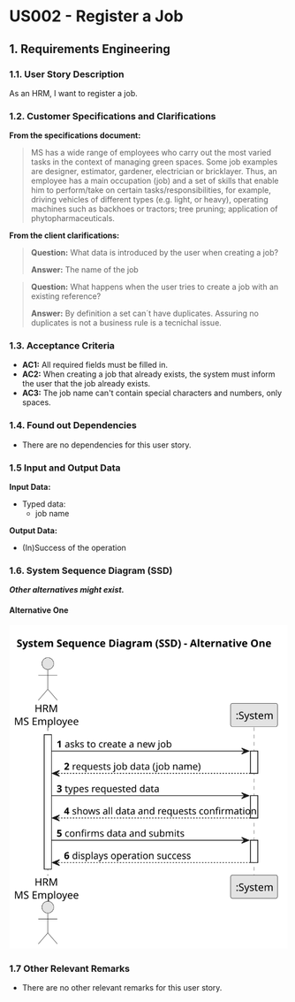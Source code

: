 # US002 - Register a Job 


## 1. Requirements Engineering

### 1.1. User Story Description

As an HRM, I want to register a job.

### 1.2. Customer Specifications and Clarifications 

**From the specifications document:**

> MS has a wide range of employees who carry out the most varied tasks in the context
of managing green spaces. Some job examples are designer, estimator, gardener, electrician 
or bricklayer. Thus, an employee has a main occupation (job) and a set of skills
that enable him to perform/take on certain tasks/responsibilities, for example, driving
vehicles of different types (e.g. light, or heavy), operating machines such as backhoes
or tractors; tree pruning; application of phytopharmaceuticals.

**From the client clarifications:**

> **Question:** What data is introduced by the user when creating a job?
>
> **Answer:** The name of the job

> **Question:** What happens when the user tries to create a job with an existing reference?
> 
> **Answer:** By definition a set can´t have duplicates. Assuring no duplicates is not a business rule is a tecnichal issue.

### 1.3. Acceptance Criteria

* **AC1:** All required fields must be filled in.
* **AC2:** When creating a job that already exists, the system must inform the user that the job already exists.
* **AC3:** The job name can't contain special characters and numbers, only spaces.

### 1.4. Found out Dependencies

* There are no dependencies for this user story.

### 1.5 Input and Output Data

**Input Data:**

* Typed data:
    * job name

**Output Data:**

* (In)Success of the operation

### 1.6. System Sequence Diagram (SSD)

**_Other alternatives might exist._**

#### Alternative One

![System Sequence Diagram - Alternative One](svg/us002-system-sequence-diagram-alternative-one.svg)

### 1.7 Other Relevant Remarks

* There are no other relevant remarks for this user story.
